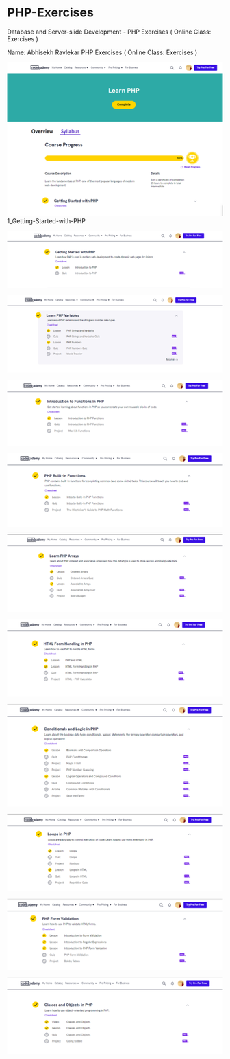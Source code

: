 # PHP-Exercises
Database and Server-slide Development - PHP Exercises ( Online Class: Exercises )

Name: Abhisekh Ravlekar
PHP Exercises ( Online Class: Exercises )

![](PHP-exercise/01_Online-Class-Exercises.png)
1_Getting-Started-with-PHP

![](PHP-exercise/1_Getting-Started-with-PHP.png)

![](PHP-exercise/2_Learn-PHP-Variables.png)

![](PHP-exercise/3_Introduction-to-Functions-in-PHP.png)

![](PHP-exercise/4_PHP-Built-in-Functions.png)

![](PHP-exercise/5_Learn-PHP-Arrays.png)

![](PHP-exercise/6_HTML-Form-Handling-in-PHP.png)

![](PHP-exercise/7_Conditionals-and-Logic-in-PHP.png)

![](PHP-exercise/8_Loops-in-PHP.png)

![](PHP-exercise/9_PHP-Form-Validation.png)

![](PHP-exercise/10_Classes-and-Objects-in-PHP.png)

